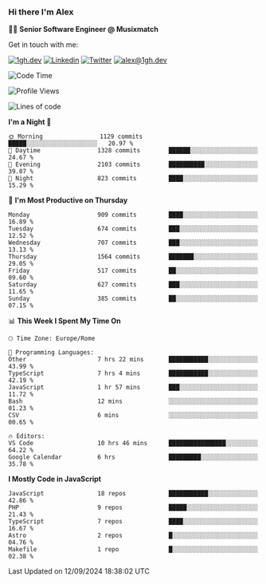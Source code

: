 ### Hi there I'm Alex

👨‍💻 __Senior Software Engineer @ Musixmatch__

Get in touch with me:

[![1gh.dev](https://img.shields.io/static/v1?label=1gh.dev&message=%20&color=red&logo=&style=flat-square&logoColor=white)](https://www.1gh.dev/)
[![Linkedin](https://img.shields.io/static/v1?label=Linkedin&message=%20&color=blue&logo=Linkedin&style=flat-square&logoColor=white)](https://linkedin.com/in/alexghirelli)
[![Twitter](https://img.shields.io/static/v1?label=Twitter&message=%20&color=blue&logo=Twitter&style=flat-square&logoColor=white)](https://twitter.com/alexGhirelli)
[![alex@1gh.dev](https://img.shields.io/static/v1?label=alex@1gh.dev&message=%20&color=red&logo=gmail&style=flat-square&logoColor=white)](mailto:alex@1gh.dev)

<!--START_SECTION:waka-->
![Code Time](http://img.shields.io/badge/Code%20Time-8%2C096%20hrs%2042%20mins-blue)

![Profile Views](http://img.shields.io/badge/Profile%20Views-0-blue)

![Lines of code](https://img.shields.io/badge/From%20Hello%20World%20I%27ve%20Written-25.8%20million%20lines%20of%20code-blue)

**I'm a Night 🦉** 

```text
🌞 Morning                1129 commits        █████░░░░░░░░░░░░░░░░░░░░   20.97 % 
🌆 Daytime                1328 commits        ██████░░░░░░░░░░░░░░░░░░░   24.67 % 
🌃 Evening                2103 commits        ██████████░░░░░░░░░░░░░░░   39.07 % 
🌙 Night                  823 commits         ████░░░░░░░░░░░░░░░░░░░░░   15.29 % 
```
📅 **I'm Most Productive on Thursday** 

```text
Monday                   909 commits         ████░░░░░░░░░░░░░░░░░░░░░   16.89 % 
Tuesday                  674 commits         ███░░░░░░░░░░░░░░░░░░░░░░   12.52 % 
Wednesday                707 commits         ███░░░░░░░░░░░░░░░░░░░░░░   13.13 % 
Thursday                 1564 commits        ███████░░░░░░░░░░░░░░░░░░   29.05 % 
Friday                   517 commits         ██░░░░░░░░░░░░░░░░░░░░░░░   09.60 % 
Saturday                 627 commits         ███░░░░░░░░░░░░░░░░░░░░░░   11.65 % 
Sunday                   385 commits         ██░░░░░░░░░░░░░░░░░░░░░░░   07.15 % 
```


📊 **This Week I Spent My Time On** 

```text
🕑︎ Time Zone: Europe/Rome

💬 Programming Languages: 
Other                    7 hrs 22 mins       ███████████░░░░░░░░░░░░░░   43.99 % 
TypeScript               7 hrs 4 mins        ███████████░░░░░░░░░░░░░░   42.19 % 
JavaScript               1 hr 57 mins        ███░░░░░░░░░░░░░░░░░░░░░░   11.72 % 
Bash                     12 mins             ░░░░░░░░░░░░░░░░░░░░░░░░░   01.23 % 
CSV                      6 mins              ░░░░░░░░░░░░░░░░░░░░░░░░░   00.65 % 

🔥 Editors: 
VS Code                  10 hrs 46 mins      ████████████████░░░░░░░░░   64.22 % 
Google Calendar          6 hrs               █████████░░░░░░░░░░░░░░░░   35.78 % 
```

**I Mostly Code in JavaScript** 

```text
JavaScript               18 repos            ███████████░░░░░░░░░░░░░░   42.86 % 
PHP                      9 repos             █████░░░░░░░░░░░░░░░░░░░░   21.43 % 
TypeScript               7 repos             ████░░░░░░░░░░░░░░░░░░░░░   16.67 % 
Astro                    2 repos             █░░░░░░░░░░░░░░░░░░░░░░░░   04.76 % 
Makefile                 1 repo              █░░░░░░░░░░░░░░░░░░░░░░░░   02.38 % 
```




 Last Updated on 12/09/2024 18:38:02 UTC
<!--END_SECTION:waka-->
